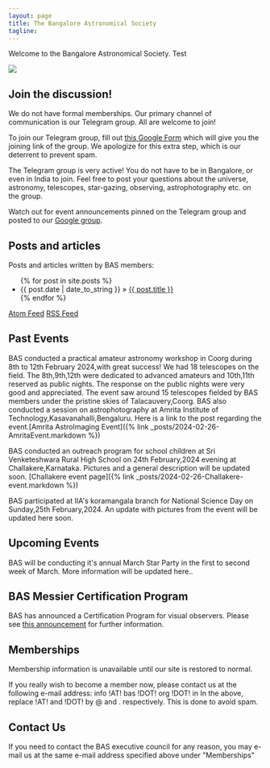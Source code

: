 ```yaml
---
layout: page
title: The Bangalore Astronomical Society
tagline:
---
```



Welcome to the Bangalore Astronomical Society.  Test

![](assets/images/bas_yelagiri_jan_2013_480.jpg)

## Join the discussion!

We do not have formal memberships. Our primary channel of communication is our Telegram group. All are welcome to join!

To join our Telegram group, fill out [this Google Form](https://docs.google.com/forms/d/e/1FAIpQLSfQfHJZrjbMnR2NjynJzYL633iTWfnHTAEEgdaN9MR30jheDA/viewform) which will give you the joining link of the group. We apologize for this extra step, which is our deterrent to prevent spam.

The Telegram group is very active! You do not have to be in Bangalore, or even in India to join. Feel free to post your questions about the universe, astronomy, telescopes, star-gazing, observing, astrophotography etc. on the group.

Watch out for event announcements pinned on the Telegram group and posted to our [Google group](https://groups.google.com/group/b-a-s).

## Posts and articles

Posts and articles written by BAS members:

<ul class="posts">
  {% for post in site.posts %}
    <li><span>{{ post.date | date_to_string }}</span> &raquo; <a href="{{ BASE_PATH }}{{ post.url }}">{{ post.title }}</a></li>
  {% endfor %}
</ul>

[Atom Feed](atom.xml) [RSS Feed](rss.xml)

## Past Events

BAS conducted a practical amateur astronomy workshop in Coorg during 8th to 12th February 2024,with great success! We had 18 telescopes on the field. The 8th,9th,12th were dedicated to advanced amateurs and 10th,11th reserved as public nights. 
The response on the public nights were very good and appreciated. The event saw around 15 telescopes fielded by BAS 
members under the pristine skies of Talacauvery,Coorg.
BAS also conducted a session on astrophotography at Amrita Institute of Technology,Kasavanahalli,Bengaluru. Here is a link to the post regarding the event.[Amrita AstroImaging Event]({% link _posts/2024-02-26-AmritaEvent.markdown %})

BAS conducted an outreach program for school children at Sri Venketeshwara Rural High School on
24th February,2024 evening at Challakere,Karnataka. Pictures and a general description will be updated soon.
[Challakere event page]({% link _posts/2024-02-26-Challakere-event.markdown %})

BAS participated at IIA's koramangala branch for National Science Day on Sunday,25th February,2024.
An update with pictures from the event will be updated here soon.

## Upcoming Events

BAS will be conducting it's annual March Star Party in the first to second week of March. More information
will be updated here..

## BAS Messier Certification Program

BAS has announced a Certification Program for visual observers. Please see [this announcement](https://groups.google.com/forum/?fromgroups=#!topic/b-a-s/yqYkrd5wbBM) for further information.

## Memberships

Membership information is unavailable until our site is restored to normal.

If you really wish to become a member now, please contact us at the following e-mail address: info !AT! bas !DOT! org !DOT! in In the above, replace !AT! and !DOT! by @ and . respectively. This is done to avoid spam.

## Contact Us

If you need to contact the BAS executive council for any reason, you may e-mail us at the same e-mail address specified above under "Memberships"


